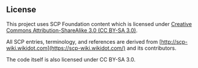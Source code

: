 ## License

This project uses SCP Foundation content which is licensed under [Creative Commons Attribution-ShareAlike 3.0 (CC BY-SA 3.0)](https://creativecommons.org/licenses/by-sa/3.0/).

All SCP entries, terminology, and references are derived from [http://scp-wiki.wikidot.com](https://scp-wiki.wikidot.com/) and its contributors.

The code itself is also licensed under CC BY-SA 3.0.
